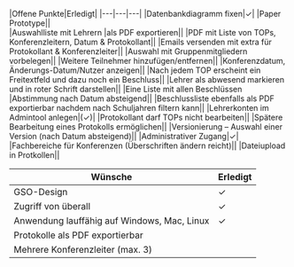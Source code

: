 |Offene Punkte|Erledigt|
|---|---|---|
|Datenbankdiagramm fixen|✓|
|Paper Prototype||												
|Auswahlliste mit Lehrern |als PDF exportieren||
|PDF mit Liste von TOPs, Konferenzleitern, Datum & Protokollant||
|Emails versenden mit extra für Protokollant & Konferenzleiter||
|Auswahl mit Gruppenmitgliedern vorbelegen||
|Weitere Teilnehmer hinzufügen/entfernen||
|Konferenzdatum, Änderungs-Datum/Nutzer anzeigen||
|Nach jedem TOP erscheint ein Freitextfeld und dazu noch ein Beschluss||
|Lehrer als abwesend markieren und in roter Schrift darstellen||
|Eine Liste mit allen Beschlüssen |Abstimmung nach Datum absteigend||
|Beschlussliste ebenfalls als PDF exportierbar nachdem nach Schuljahren filtern kann||
|Lehrerkonten im Admintool anlegen|(✓)|
|Protokollant darf TOPs nicht bearbeiten||
|Spätere Bearbeitung eines Protokolls ermöglichen||
|Versionierung – Auswahl einer Version (nach Datum absteigend)||
|Administrativer Zugang|✓|
|Fachbereiche für Konferenzen (Überschriften ändern reicht)||
|Dateiupload in Protkollen||

|Wünsche|Erledigt|
|---|---|
|GSO-Design|✓|
|Zugriff von überall|✓|
|Anwendung lauffähig auf Windows, Mac, Linux|✓|
|Protokolle als PDF exportierbar||						
|Mehrere Konferenzleiter (max. 3)||

